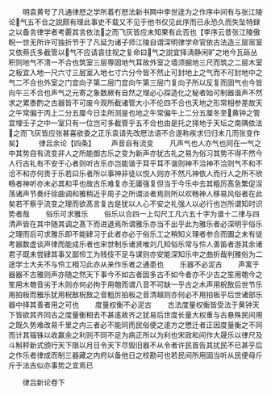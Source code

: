 <!-- { "loadSidebar": true } -->
　　明袁黄号了凡通律厯之学所着冇厯法新书闗中李世逹为之作序中间有与张江陵论气五不合之説颇有理此事史不载又不见于他书仅见此序而已永恐久而失坠特録之以备言律学者考覈其言依法之而飞灰皆应未知果有此否也【李序云昔张江陵傲睨一世无所许可独折节于了凡延为诸子师江陵自谓深明律学命官依古法造三层宻室又依蔡氏多截管以气不应请袁往视之复命曰气之説宜择淸静闲旷之地今瓦砾丛积则地气不清一不合也筑室三层専固地气耳故外室之墙须掘地三尺而筑之二层木室之板宜入地一尺六寸三层室入地七寸六分今皆不然止可封地上之气而不可封地中之气二不合也外室之门宜向子第二层门宜向午第三层门复向子所以反复而固气也今皆向午三不合也声气之元寄之象数厥有自然之理必心探造化之秘者始可制器谐声不然求之累黍酌之古器皆不可废今观所截诸管大小不伦四不合也天地之形常相参差故天之午常偏于丙上二分五厘今日圭所测是也地之午常偏午上二分五厘冬至黄钟之管宜埋壬子之中一室只有一位岂可多截管乎五不合也由是托之择地于天坛之南隅依法之而飞灰皆应张甚喜欲委之正乐袁请先改厯法语不合遂称疾求归归未几而张变作矣】
　　律吕余论【四条】
　　声音自有流变
　　凡声气也人亦气也同在一气之中其势自有流变非人之所能御古乐之变为新声亦犹古礼之易为俗习其势不得不然今人行古礼有不安于心者则听古乐亦岂能谐于耳乎耳不谐则神不洽神不洽则气不和不洽不和亦何贵于乐若曰乐者所以事神非徒以悦人则亦不然凡神依人而行人之所不欣畅者神听亦未必其和平也故古乐难复亦无庸强复但当于今乐中去其粗厉髙急繁促淫荡诸声节奏纡徐曲调和雅稍近乎周子之所谓淡者焉则所以欢畅神人移易风俗者在此矣若不察乎流变之理而欲髙言复古是犹以人心不安之礼强人以必行也岂所谓知时识势者哉
　　俗乐可求雅乐
　　俗乐以合四一上勾尺工凡六五十字为谱十二律与四清声皆在其中随其调之髙下而进退焉所谓雅乐亦当不出乎此为雅乐者必深明乎俗乐之理而后可求雅乐即不能肄习于此者亦必于俗乐工之稍知义理者参合而圗之未有徒考器数虚谈声律而能成乐者也宋世制乐诸贤唯刘几知俗乐常与伶人善笛者游其余诸君子既未尝肄其事又鄙伶工为贱伎不足与谋则亦安能深知乐中之曲折哉判雅俗为二途学士大夫不与伶工相习此亦从来作乐者之通患也
　　乐器不必泥古
　　声寓于器器不古雅则声亦随之然天下事今不如古者固多古不如今者亦不少古之笙用匏今之笙用木匏音劣于木则亦何必拘于用匏而谓八音不可缺一乎古之木声用柷敔后世节乐用拍板而雅乐犹用柷敔柷敔之音粗厉拍板之音清越则亦何必不用拍板乎后世诸部乐器中择其善者用之可也
　　度量权衡不必泥古
　　古法度量权衡皆受法于黄钟天下皆欲其齐同古之度量衡相去不甚逺故齐之犹易后世度长量大权重与古悬殊民间用之既久势难改易千里之内三者必不能同而民俗便之逺方之懋迁者正因度量衡之不同而计其锱铢以收赢余之利则不同不足为病正所以为利也宋政和间作大晟乐以律尺及斗斛秤新式颁行天下限以月日令天下尽毁旧器不从令者许民首告其扰民不已甚乎后之作乐者律成而制三器藏之内府以备他日之校勘可也若民间所用固当听从民便母斤斤于法古似亦事势之宜焉已

　　律吕新论卷下
